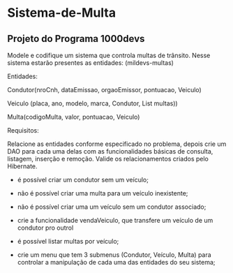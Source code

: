 # Sistema-de-Multa
## Projeto do Programa 1000devs

Modele e codifique um sistema que controla multas de trânsito. Nesse sistema estarão presentes as entidades: (mildevs-multas)

Entidades:


Condutor(nroCnh, dataEmissao, orgaoEmissor, pontuacao, Veiculo)

Veiculo (placa, ano, modelo, marca, Condutor, List<Multa> multas))

Multa(codigoMulta, valor, pontuacao, Veiculo)

Requisitos:

Relacione as entidades conforme especificado no problema, depois crie um DAO para cada uma delas com as funcionalidades básicas de consulta, listagem, inserção e remoção. Valide os relacionamentos criados pelo Hibernate.


 - é possível criar um condutor sem um veículo; 

 - não é possível criar uma multa para um veículo inexistente;

 - não é possível criar uma um veículo sem um condutor associado;

 - crie a funcionalidade vendaVeiculo, que transfere um veículo de um condutor pro outrol

 - é possível listar multas por veículo;

 - crie um menu que tem 3 submenus (Condutor, Veículo, Multa) para controlar a manipulação de cada uma das entidades do seu sistema;
